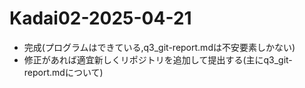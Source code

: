# Kadai02-2025-04-21
* 完成(プログラムはできている,q3_git-report.mdは不安要素しかない)
* 修正があれば適宜新しくリポジトリを追加して提出する(主にq3_git-report.mdについて)
